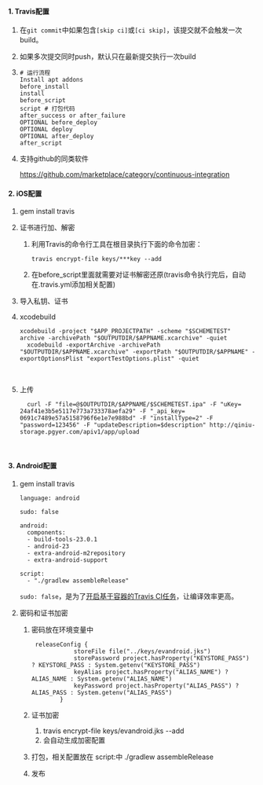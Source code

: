 #### 1. Travis配置

1. 在`git commit`中如果包含`[skip ci]`或`[ci skip]`，该提交就不会触发一次build。

2. 如果多次提交同时push，默认只在最新提交执行一次build

3. ```
   # 运行流程
   Install apt addons
   before_install
   install
   before_script
   script # 打包代码
   after_success or after_failure
   OPTIONAL before_deploy
   OPTIONAL deploy
   OPTIONAL after_deploy
   after_script
   ```

4. 支持github的同类软件

   https://github.com/marketplace/category/continuous-integration

#### 2. iOS配置

   1. gem install travis

   2. 证书进行加、解密

      1. 利用Travis的命令行工具在根目录执行下面的命令加密：

         ```
         travis encrypt-file keys/***key --add
         ```

      2. 在before_script里面就需要对证书解密还原(travis命令执行完后，自动在.travis.yml添加相关配置)

   3. 导入私钥、证书

   4. xcodebuild

      ```
      xcodebuild -project "$APP_PROJECTPATH" -scheme "$SCHEMETEST" archive -archivePath "$OUTPUTDIR/$APPNAME.xcarchive" -quiet
      	xcodebuild -exportArchive -archivePath "$OUTPUTDIR/$APPNAME.xcarchive" -exportPath "$OUTPUTDIR/$APPNAME" -exportOptionsPlist "exportTestOptions.plist" -quiet
      ```

      ​

   5. 上传

      ```
      	curl -F "file=@$OUTPUTDIR/$APPNAME/$SCHEMETEST.ipa" -F "uKey= 24af41e3b5e5117e773a733378aefa29" -F "_api_key= 0691c7489e57a5158796f6e1e7e988bd" -F "installType=2" -F "password=123456" -F "updateDescription=$description" http://qiniu-storage.pgyer.com/apiv1/app/upload
      ```

      ​

#### 3. Android配置

1. gem install travis

   ```
   language: android

   sudo: false

   android:
     components:
     - build-tools-23.0.1
     - android-23
     - extra-android-m2repository
     - extra-android-support

   script:
     - "./gradlew assembleRelease"
   ```

   `sudo: false`，是为了[开启基于容器的Travis CI任务](https://docs.travis-ci.com/user/migrating-from-legacy/)，让编译效率更高。

2. 密码和证书加密

   1. 密码放在环境变量中

      ```
       releaseConfig {
                  storeFile file("../keys/evandroid.jks")
                  storePassword project.hasProperty("KEYSTORE_PASS") ? KEYSTORE_PASS : System.getenv("KEYSTORE_PASS")
                  keyAlias project.hasProperty("ALIAS_NAME") ? ALIAS_NAME : System.getenv("ALIAS_NAME")
                  keyPassword project.hasProperty("ALIAS_PASS") ? ALIAS_PASS : System.getenv("ALIAS_PASS")
              }
      ```

   2. 证书加密

      1. travis encrypt-file keys/evandroid.jks --add
      2. 会自动生成加密配置

   3. 打包，相关配置放在 script:中 ./gradlew assembleRelease

   4. 发布
